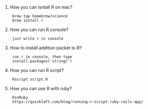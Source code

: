 1. How you can isntall R on mac?
    
        brew tap homebrew/science
        brew install r
2. How you can run R console?
    
        just write r in console
3. How to install addition packet to R?
        
        run r in console, then type 
        install.packages('stringr')

4. How you can run R script?
    
        Rscript script.R
3. How you can use R with ruby?
   
        RinRuby
        https://quickleft.com/blog/running-r-script-ruby-rails-app/
        
